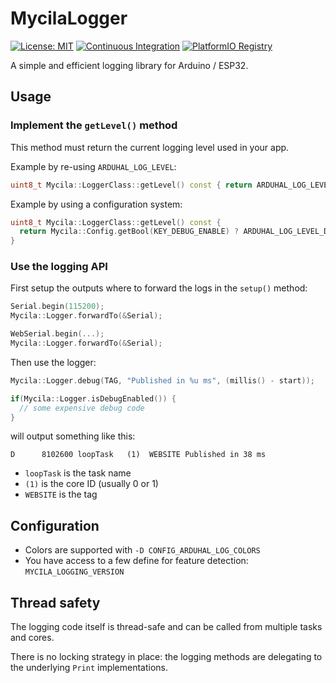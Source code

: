 # MycilaLogger

[![License: MIT](https://img.shields.io/badge/License-MIT-yellow.svg)](https://opensource.org/licenses/MIT)
[![Continuous Integration](https://github.com/mathieucarbou/MycilaLogger/actions/workflows/ci.yml/badge.svg)](https://github.com/mathieucarbou/MycilaLogger/actions/workflows/ci.yml)
[![PlatformIO Registry](https://badges.registry.platformio.org/packages/mathieucarbou/library/MycilaLogger.svg)](https://registry.platformio.org/libraries/mathieucarbou/MycilaLogger)

A simple and efficient logging library for Arduino / ESP32.

## Usage

### Implement the `getLevel()` method

This method must return the current logging level used in your app.

Example by re-using `ARDUHAL_LOG_LEVEL`:

```c++
uint8_t Mycila::LoggerClass::getLevel() const { return ARDUHAL_LOG_LEVEL; }
```

Example by using a configuration system:

```c++
uint8_t Mycila::LoggerClass::getLevel() const {
  return Mycila::Config.getBool(KEY_DEBUG_ENABLE) ? ARDUHAL_LOG_LEVEL_DEBUG : ARDUHAL_LOG_LEVEL_INFO;
}
```

### Use the logging API

First setup the outputs where to forward the logs in the `setup()` method:

```c++
Serial.begin(115200);
Mycila::Logger.forwardTo(&Serial);

WebSerial.begin(...);
Mycila::Logger.forwardTo(&Serial);
```

Then use the logger:

```c++
Mycila::Logger.debug(TAG, "Published in %u ms", (millis() - start));

if(Mycila::Logger.isDebugEnabled()) {
  // some expensive debug code
}
```

will output something like this:

```
D      8102600 loopTask   (1)  WEBSITE Published in 38 ms
```

- `loopTask` is the task name
- `(1)` is the core ID (usually 0 or 1)
- `WEBSITE` is the tag

## Configuration

- Colors are supported with `-D CONFIG_ARDUHAL_LOG_COLORS`
- You have access to a few define for feature detection: `MYCILA_LOGGING_VERSION`

## Thread safety

The logging code itself is thread-safe and can be called from multiple tasks and cores.

There is no locking strategy in place: the logging methods are delegating to the underlying `Print` implementations.
